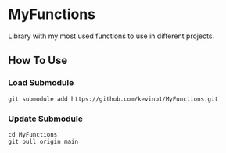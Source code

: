 # MyFunctions

Library with my most used functions to use in different projects.

## How To Use

### Load Submodule

```git
git submodule add https://github.com/kevinb1/MyFunctions.git
```

### Update Submodule

```git
cd MyFunctions
git pull origin main
```
